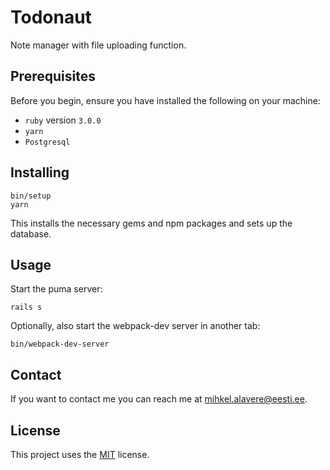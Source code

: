 # Todonaut

Note manager with file uploading function.

## Prerequisites

Before you begin, ensure you have installed the following on your machine:
* `ruby` version `3.0.0`
* `yarn`
* `Postgresql`

## Installing

```shell
bin/setup
yarn
```

This installs the necessary gems and npm packages and sets up the database.

## Usage

Start the puma server:
```shell
rails s
```
Optionally, also start the webpack-dev server in another tab:
```shell
bin/webpack-dev-server
```

## Contact

If you want to contact me you can reach me at <mihkel.alavere@eesti.ee>.

## License

This project uses the [MIT](https://opensource.org/licenses/MIT) license.
